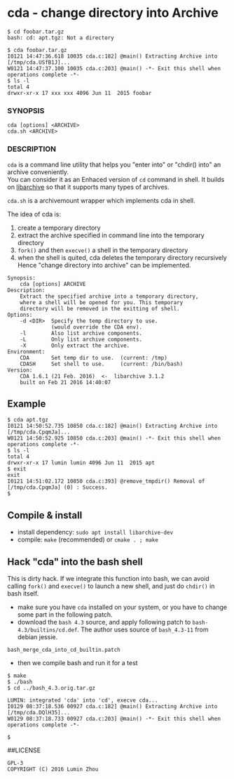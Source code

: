 # cda - change directory into Archive

```
$ cd foobar.tar.gz
bash: cd: apt.tgz: Not a directory

$ cda foobar.tar.gz
I0121 14:47:36.618 10035 cda.c:182] @main() Extracting Archive into [/tmp/cda.USfB1J]...
W0121 14:47:37.100 10035 cda.c:203] @main() -*- Exit this shell when operations complete -*-
$ ls -l
total 4
drwxr-xr-x 17 xxx xxx 4096 Jun 11  2015 foobar
```

### SYNOPSIS
`cda [options] <ARCHIVE> `  
`cda.sh <ARCHIVE>`

### DESCRIPTION
`cda` is a command line utility that helps you "enter into" or "chdir() into" an archive conveniently.  
You can consider it as an Enhaced version of `cd` command in shell. It builds on [libarchive](https://github.com/libarchive/libarchive) so that it supports many types of archives.
  
`cda.sh` is a archivemount wrapper which implements cda in shell.  

The idea of cda is:  
1. create a temporary directory  
2. extract the archive specified in command line into the temporary directory  
3. `fork()` and then `execve()` a shell in the temporary directory  
4. when the shell is quited, cda deletes the temporary directory recursively  
Hence "change directory into archive" can be implemented.  

```shell
Synopsis:
    cda [options] ARCHIVE
Description:
    Extract the specified archive into a temporary directory,
    where a shell will be opened for you. This temporary
    directory will be removed in the exitting of shell.
Options:
    -d <DIR>  Specify the temp directory to use.
              (would override the CDA env).
    -l        Also list archive components.
    -L        Only list archive components.
    -X        Only extract the archive.
Environment:
    CDA       Set temp dir to use.  (current: /tmp)
    CDASH     Set shell to use.     (current: /bin/bash)
Version:
    CDA 1.6.1 (21 Feb. 2016)  <-  libarchive 3.1.2
    built on Feb 21 2016 14:40:07 
```

## Example 

```
$ cda apt.tgz 
I0121 14:50:52.735 10850 cda.c:182] @main() Extracting Archive into [/tmp/cda.CpqmJa]...
W0121 14:50:52.925 10850 cda.c:203] @main() -*- Exit this shell when operations complete -*-
$ ls -l
total 4
drwxr-xr-x 17 lumin lumin 4096 Jun 11  2015 apt
$ exit
exit
I0121 14:51:02.172 10850 cda.c:393] @remove_tmpdir() Removal of [/tmp/cda.CpqmJa] (0) : Success.
$ 
```

## Compile & install
* install dependency: `sudo apt install libarchive-dev`  
* compile: `make` (recommended) or `cmake . ; make`  

## Hack "cda" into the bash shell

This is dirty hack. If we integrate this function into bash,
we can avoid calling `fork()` and `execve()` to launch a new shell,
and just do `chdir()` in bash itself.

* make sure you have `cda` installed on your system, or you have to change some part in the following patch.
* download the `bash 4.3` source, and apply following patch to `bash-4.3/builtins/cd.def`. The author uses source of `bash_4.3-11` from debian jessie.
```
bash_merge_cda_into_cd_builtin.patch
```
* then we compile bash and run it for a test
```
$ make
$ ./bash
$ cd ../bash_4.3.orig.tar.gz

LUMIN: integrated 'cda' into 'cd', execve cda...
I0129 08:37:18.536 00927 cda.c:182] @main() Extracting Archive into [/tmp/cda.DQlH35]...
W0129 08:37:18.733 00927 cda.c:203] @main() -*- Exit this shell when operations complete -*-

$ 
```

##LICENSE
```
GPL-3
COPYRIGHT (C) 2016 Lumin Zhou
```
